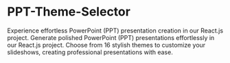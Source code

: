# PPT-Theme-Selector
Experience effortless PowerPoint (PPT) presentation creation in our React.js project. Generate polished PowerPoint (PPT) presentations effortlessly in our React.js project. Choose from 16 stylish themes to customize your slideshows, creating professional presentations with ease.
